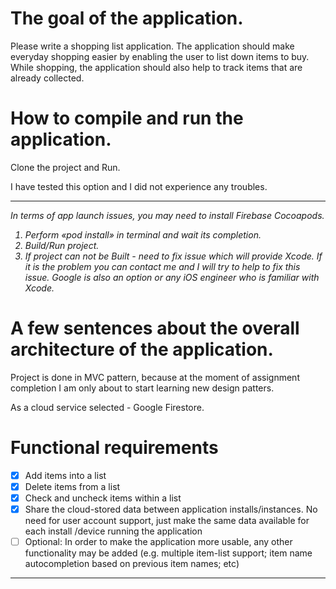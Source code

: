 # The goal of the application.
Please write a shopping list application.
The application should make everyday shopping easier by enabling the user to list down items to buy.
While shopping, the application should also help to track items that are already collected.

# How to compile and run the application.
Clone the project and Run.

I have tested this option and I did not experience any troubles.

---

_In terms of app launch issues, you may need to install Firebase Cocoapods._
<em>
1. Perform «pod install» in terminal and wait its completion.<br>
2. Build/Run project.<br>
3. If project can not be Built - need to fix issue which will provide Xcode. If it is the problem you can contact me and I will try to help to fix this issue. Google is also an option or any iOS engineer who is familiar with Xcode.<br>
  </em>
  
# A few sentences about the overall architecture of the application.
Project is done in MVC pattern, because at the moment of assignment completion I am only about to start learning new design patters.

As a cloud service selected - Google Firestore.

# Functional requirements
- [x] Add items into a list
- [x] Delete items from a list
- [x] Check and uncheck items within a list
- [x] Share the cloud-stored data between application installs/instances. No need for user account support, just make the same data available for each install
/device running the application
- [ ] Optional: In order to make the application more usable, any other functionality may be added (e.g. multiple item-list support; item name autocompletion
based on previous item names; etc)

---
